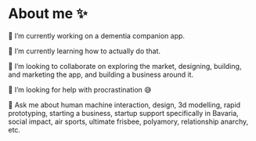 # About me ✨

🔭 I’m currently working on a dementia companion app.

🌱 I’m currently learning how to actually do that.

👯 I’m looking to collaborate on exploring the market, designing, building, and marketing the app, and building a business around it.

🤔 I’m looking for help with procrastination 😅

💬 Ask me about human machine interaction, design, 3d modelling, rapid prototyping, starting a business, startup support specifically in Bavaria, social impact, air sports, ultimate frisbee, polyamory, relationship anarchy, etc.


<!--
**attilaachenbach/attilaachenbach** is a ✨ _special_ ✨ repository because its `README.md` (this file) appears on your GitHub profile.

Here are some ideas to get you started:

- 🔭 I’m currently working on ...
- 🌱 I’m currently learning ...
- 👯 I’m looking to collaborate on ...
- 🤔 I’m looking for help with ...
- 💬 Ask me about ...
- 📫 How to reach me: ...
- 😄 Pronouns: ...
- ⚡ Fun fact: ...
-->
